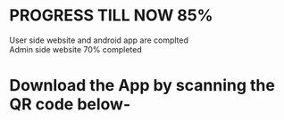 
# PROGRESS TILL NOW 85%
User side website and android app are complted<br/>
Admin side website 70% completed

# Download the App by scanning the QR code below-
